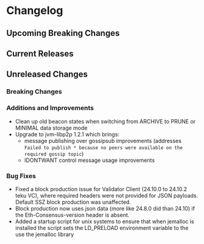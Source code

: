 # Changelog

## Upcoming Breaking Changes

## Current Releases

## Unreleased Changes

### Breaking Changes

### Additions and Improvements
- Clean up old beacon states when switching from ARCHIVE to PRUNE or MINIMAL data storage mode
- Upgrade to jvm-libp2p 1.2.1 which brings:
  - message publishing over gossipsub improvements (addresses `Failed to publish * because no peers were available on the required gossip topic`)
  - IDONTWANT control message usage improvements

### Bug Fixes
 - Fixed a block production issue for Validator Client (24.10.0 to 24.10.2 teku VC), where required headers were not provided for JSON payloads. Default SSZ block production was unaffected.
 - Block production now uses json data (more like 24.8.0 did than 24.10) if the Eth-Consensus-version header is absent. 
- Added a startup script for unix systems to ensure that when jemalloc is installed the script sets the LD_PRELOAD environment variable to the use the jemalloc library

